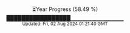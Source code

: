 <p align="center">
⏳Year Progress (58.49 %) <br>
█████████████████▁▁▁▁▁▁▁▁▁▁▁▁▁ <br>
<sub>Updated: Fri, 02 Aug 2024 01:21:40 GMT</sub>
</p>

